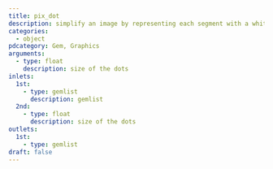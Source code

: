 ```yaml
---
title: pix_dot
description: simplify an image by representing each segment with a white dot whose size is relative to the luminance of the original segment
categories:
  - object
pdcategory: Gem, Graphics
arguments:
  - type: float
    description: size of the dots
inlets:
  1st:
    - type: gemlist
      description: gemlist
  2nd:
    - type: float
      description: size of the dots
outlets:
  1st:
    - type: gemlist
draft: false
---
```

